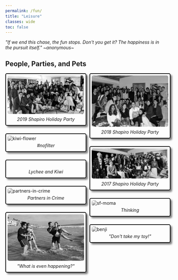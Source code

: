 ```yaml
---
permalink: /fun/
title: "Leisure"
classes: wide
toc: false
---
```


<head>
	<style>
		.grid-container {
		  columns: 5 200px;
		  column-gap: 1.5rem;
		  width: 100%;
		  margin: 0 auto;
		}
		.grid-container div {
		  width: 150px;
		  margin: 0 1.5rem 1.5rem 0;
		  display: inline-block;
		  width: 100%;
		  border: solid 2px black;
		  padding: 5px;
		  box-shadow: 5px 5px 5px rgba(0, 0, 0, 0.5);
		  border-radius: 5px;
		  transition: all .25s ease-in-out;
		}
		.grid-container div:hover img {
		  filter: grayscale(0);
		}
		.grid-container div:hover {
		  border-color: coral;
		}
		.grid-container div img {
		  width: 100%;
		  filter: grayscale(100%);
		  border-radius: 5px;
		  transition: all .25s ease-in-out;
		}
		.grid-container div p {
		  margin: 5px 0;
		  padding: 0;
		  text-align: center;
		  font-style: italic;
		}
	</style>
</head>

_"If we end this chase, the fun stops. Don't you get it? The happiness is in the pursuit itself." ~anonymous~_

<h2>People, Parties, and Pets</h2>
<div class="grid-container">
  <div>
    <img class='grid-item grid-item-1' src='/assets/images/shapiro-2019.jpg' alt=''>
    <p>2019 Shapiro Holiday Party</p>
  </div>
  <div>
    <img class='grid-item grid-item-2' src='/assets/images/kiwi-flower.png' alt='kiwi-flower'>
    <p>#nofilter</p>
  </div>
  <div>
    <img class='grid-item grid-item-3' src='/assets/images/kiwi-lychee.png' alt=''>
    <p>Lychee and Kiwi</p>
  </div>
  <div>
    <img class='grid-item grid-item-4' src='/assets/images/partner-in-crime.png' alt='partners-in-crime'>
    <p>Partners in Crime</p>
  </div>
  <div>
    <img class='grid-item grid-item-5' src='/assets/images/beach-party.jpg' alt='beach-party'>
    <p>"What is even happening?"</p>
  </div>
  <div>
    <img class='grid-item grid-item-6' src='/assets/images/shapiro-2018.jpg' alt=''>
    <p>2018 Shapiro Holiday Party</p>
  </div>
  <div>
    <img class='grid-item grid-item-7' src='/assets/images/shapiro-2017.jpg' alt=''>
    <p>2017 Shapiro Holiday Party</p>
  </div>
  <div>
    <img class='grid-item grid-item-8' src='/assets/images/sf-moma.png' alt='sf-moma'>
    <p>Thinking</p>
  </div>
  <div>
    <img class='grid-item grid-item-9' src='/assets/images/benji-png.png' alt='benji'>
    <p>"Don't take my toy!"</p>
  </div>
</div>
